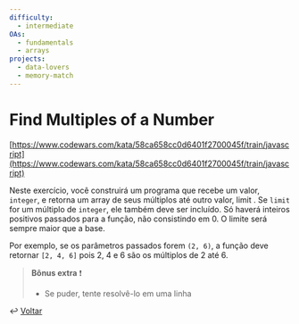 ```yaml
---
difficulty:
  - intermediate
OAs:
  - fundamentals
  - arrays
projects:
  - data-lovers
  - memory-match
---
```


# Find Multiples of a Number

[https://www.codewars.com/kata/58ca658cc0d6401f2700045f/train/javascript](https://www.codewars.com/kata/58ca658cc0d6401f2700045f/train/javascript)

Neste exercício, você construirá um programa que recebe um valor, `integer`, e
retorna um array de seus múltiplos até outro valor, limit . Se `limit` for um
múltiplo de `integer`, ele também deve ser incluído. Só haverá inteiros
positivos passados para a função, não consistindo em 0. O limite será sempre
maior que a base.

Por exemplo, se os parâmetros passados forem `(2, 6)`, a função deve retornar
`[2, 4, 6]` pois 2, 4 e 6 são os múltiplos de 2 até 6.

> **Bônus extra** ❗
>
> - Se puder, tente resolvê-lo em uma linha

↩️ [Voltar](../../README.md)
